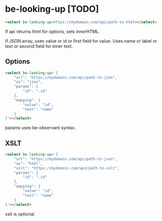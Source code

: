 # be-looking-up [TODO]

```html
<select be-looking-up=https://mydomain.com/api/path-to-html></select>
```

If api returns html for options, sets innerHTML.  

If JSON array, uses value or id or first field for value.  Uses name or label or text or second field for inner text.


## Options

```html
<select be-looking-up='{
    "url": "https://mydomain.com/api/path-to-json",
    "as": "json",
    "params": {
        "id": ".id"
    },
    "mapping": {
        "value": "id",
        "text": "name"
    }
}'></select>
```

params uses be-observant syntax.

## XSLT

```html
<select be-looking-up='{
    "url": "https://mydomain.com/api/path-to-json",
    "as": "html",
    "xslt": "https://mydomain.com/api/path-to-xslt",
    "params": {
        "id": ".id"
    },
    "mapping": {
        "value": "id",
        "text": "name"
    }
}'></select>
```

xslt is optional